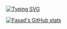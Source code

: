 [![Typing SVG](https://readme-typing-svg.demolab.com?font=Fira+Code&size=30&duration=3000&center=true&pause=1000&color=AA2222&center=%D0%B8%D1%81%D1%82%D0%B8%D0%BD%D0%BD%D1%8B%D0%B9&vCenter=%D0%9B%D0%9E%D0%96%D0%AC&multiline=true&repeat=%D0%B8%D1%81%D1%82%D0%B8%D0%BD%D0%BD%D1%8B%D0%B9&random=%D0%9B%D0%9E%D0%96%D0%AC&width=1000&height=100&lines=%F0%9F%8D%82Hello%2C+i'm+Fasad_Salatov%F0%9F%8D%82;%E2%9C%A8I'm+full+stack+web+developer+and+discord+bot+maker%E2%9C%A8)](https://git.io/typing-svg)

[![Fasad's GitHub stats](https://github-readme-stats.vercel.app/api?username=FasadSalatov&theme=transparent&card_width=1000px&text_color=aa2222&icon_color=aa2222&title_color=aa2222&show_icons=true&show_owner=true&cache_seconds)](https://github.com/anuraghazra/github-readme-stats)





